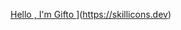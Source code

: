 [Hello , I'm Gifto ](https://skillicons.dev/icons?i=js,html,css,laravel,nodejs,reactjs,mongodb,express&theme=dark)](https://skillicons.dev)
